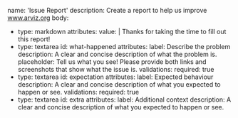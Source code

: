 name: 'Issue Report'
description: Create a report to help us improve www.arviz.org
body:
  - type: markdown
    attributes:
      value: |
        Thanks for taking the time to fill out this report!
  - type: textarea
    id: what-happened
    attributes:
      label: Describe the problem
      description: A clear and concise description of what the problem is.
      placeholder: Tell us what you see! Please provide both links and screenshots that show what the issue is.
    validations:
      required: true
  - type: textarea
    id: expectation
    attributes:
      label: Expected behaviour
      description: A clear and concise description of what you expected to happen or see.
    validations:
      required: true
  - type: textarea
    id: extra
    attributes:
      label: Additional context
      description: A clear and concise description of what you expected to happen or see.
